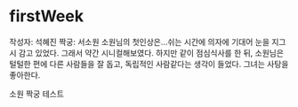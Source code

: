 # firstWeek

작성자: 석혜진
짝궁: 서소원
소원님의 첫인상은...쉬는 시간에 의자에 기대어 눈을 지그시 감고 있었다.
그래서 약간 시니컬해보였다.
하지만 같이 점심식사를 한 뒤, 소원님은 털털한 편에 다른 사람들을 잘 돕고, 독립적인 사람같다는 생각이 들었다.
그녀는 사탕을 좋아한다.

소원 짝궁 테스트
